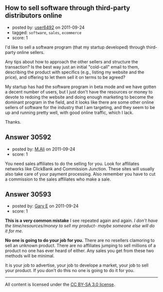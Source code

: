 ## How to sell software through third-party distributors online

- posted by: [user6492](https://stackexchange.com/users/-1/6492-user6492) on 2011-09-24
- tagged: `software`, `sales`, `ecommerce`
- score: 1

I'd like to sell a software program (that my startup developed) through third-party online sellers.  

Any tips about how to approach the other sellers and structure the transaction?  Is the best way just an initial "cold-call" email to them, describing the product with specifics (e.g., listing my website and the price), and offering to let them sell it on terms to be agreed?

My startup has had the software program in beta mode and we have gotten a decent number of users, but I just don't have the resources or money to devote to redoing the website and doing enough marketing to become the dominant program in the field, and it looks like there are some other online sellers of software for the industry that I am targeting, and they seem to be up and running pretty well, with good online traffic, which I lack.

Thanks.


## Answer 30592

- posted by: [M.Ali](https://stackexchange.com/users/-1/13343-m-ali) on 2011-09-24
- score: 1

You need sales affiliates to do the selling for you. Look for affiliates networks like ClickBank and Commission Junction. These sites will usually also take care of your payment processing. Also remember you have to cut a commission to the sales affiliates who make a sale.


## Answer 30593

- posted by: [Gary E](https://stackexchange.com/users/-1/2587-gary-e) on 2011-09-24
- score: 1

**This is a very common mistake** I see repeated again and again. *I don't have the time/resources/money to sell my product- maybe someone else will do it for me.*

**No one is going to do your job for you.** There are no resellers clamoring to sell an unknown product. There are no affiliates jumping to sell millions of a product no one has ever heard of either. Any sales you get from these two methods will be minimal.

It is your job to advertise, your job to develope a market, your job to sell your product. If you don't do this no one is going to do it for you.




---

All content is licensed under the [CC BY-SA 3.0 license](https://creativecommons.org/licenses/by-sa/3.0/).
